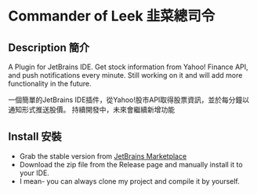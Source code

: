 # Commander of Leek 韭菜總司令

## Description 簡介
A Plugin for JetBrains IDE. Get stock information from Yahoo! Finance API, and push notifications every minute.
Still working on it and will add more functionality in the future.

一個簡單的JetBrains IDE插件，從Yahoo!股市API取得股票資訊，並於每分鐘以通知形式推送股價。
持續開發中，未來會繼續新增功能

## Install 安裝
- Grab the stable version from [JetBrains Marketplace](https://plugins.jetbrains.com/plugin/17599-commander-of-leek)
- Download the zip file from the Release page and manually install it to your IDE.
- I mean- you can always clone my project and compile it by yourself.
